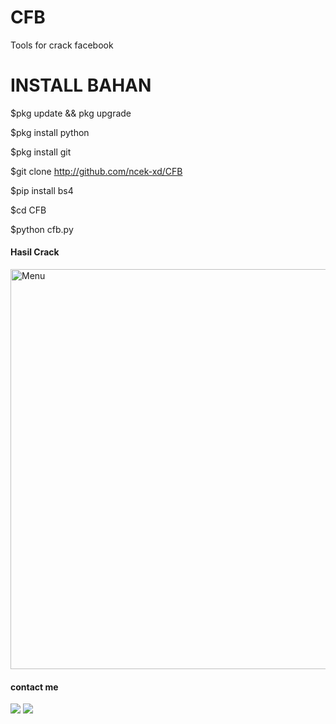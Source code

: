 # CFB
Tools for crack facebook
# INSTALL BAHAN
$pkg update && pkg upgrade

$pkg install python

$pkg install git

$git clone http://github.com/ncek-xd/CFB

$pip install bs4

$cd CFB

$python cfb.py

#### Hasil Crack
<img src="https://github.com/ncek-XD/CFB/blob/main/Screenshot_2022-04-15-02-15-32-397_com.termux.jpg" width="640" title="Menu" alt="Menu">

#### contact me
[![](https://img.shields.io/badge/Facebook-blue?logo=Facebook&logoColor=blue&labelColor=white)](https://www.facebook.com/wawan.bets.5)
[![](https://img.shields.io/badge/Whatsapp-CHAT-red?logo=Whatsapp&logoColor=Brightgreen&labelColor=white)](https://wa.me/6283114591358?text=Asalamualaikum+bang)
